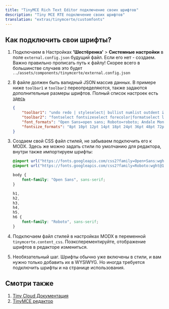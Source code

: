 ```yaml
---
title: "TinyMCE Rich Text Editor подключение своих шрифтов"
description: "Tiny MCE RTE подключение своих шрифтов"
translation: "extras/tinymcerte/customfonts"
---
```


## Как подключить свои шрифты?

1. Подключаем в Настройках **'Шестёренка'** > **Системные настройки** в поле `external.config.json` будущий файл. Если его нет - создаем. Важно правильно прописать путь к файлу! Скорее всего в большинстве случаев это будет `../assets/components/tinymcerte/external.config.json`

2. В файле должен быть валидный JSON массив данных. В примере ниже `toolbar1` и `toolbar2` переопределяются, также задаются дополнительные размеры шрифтов. Полный список настроек есть [здесь](https://www.tiny.cloud/docs/advanced/available-toolbar-buttons/)

    ```json
    {
        "toolbar1": "undo redo | styleselect| bullist numlist outdent indent | link image",
        "toolbar2": "fontselect fontsizeselect forecolor|formatselect lineheight | bold italic | alignleft aligncenter alignright alignjustify|",
        "font_formats": "Open Sans=open sans; Roboto=roboto; Andale Mono=andale mono,times; Arial=arial,helvetica,sans-serif; Arial Black=arial black,avant garde; Book Antiqua=book antiqua,palatino; Comic Sans MS=comic sans ms,sans-serif; Courier New=courier new,courier; Georgia=georgia,palatino; Helvetica=helvetica; Impact=impact,chicago; Symbol=symbol; Tahoma=tahoma,arial,helvetica,sans-serif; Terminal=terminal,monaco; Times New Roman=times new roman,times; Trebuchet MS=trebuchet ms,geneva; Verdana=verdana,geneva; Webdings=webdings; Wingdings=wingdings,zapf dingbats",
        "fontsize_formats": "8pt 10pt 12pt 14pt 18pt 24pt 36pt 48pt 72pt 96pt"
    }
    ```

3. Создаем свой CSS файл стилей, не забываем подключить его к MODX. Здесь же можно задать стили по умолчанию для редактора, внутри также импортируем шрифты:

    ```css
    @import url("https://fonts.googleapis.com/css2?family=Open+Sans:wght@300;400&display=swap");
    @import url("https://fonts.googleapis.com/css2?family=Roboto:wght@100;300;400&display=swap");

    body {
        font-family: "Open Sans", sans-serif;
    }

    h1,
    h2,
    h3,
    h4,
    h5,
    h6 {
        font-family: "Roboto", sans-serif;
    }
    ```

4. Подключаем файл стилей в настройках MODX в переменной `tinymcerte.content_css`. Поэксперементируйте, отображение шрифтов в редакторе измениться.

5. Необязательный шаг. Шрифты обычно уже включены в стили, и вам нужно только добавить их в WYSIWYG. Но иногда требуется подключить шрифты и на странице использования.

## Смотри также

1. [Tiny Cloud Документация](https://www.tiny.cloud/docs/)
2. [TinyMCE редактор](extras/tinymce)
